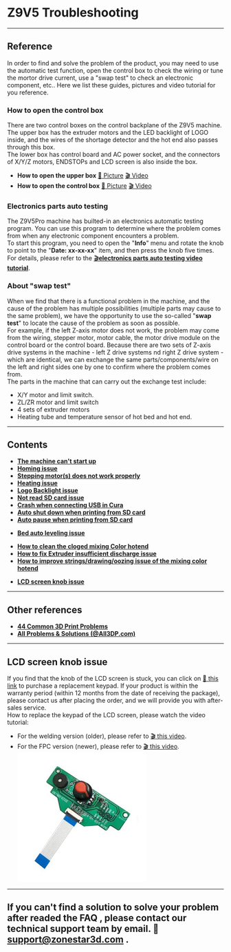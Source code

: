 # Z9V5 Troubleshooting
-----
## Reference
In order to find and solve the problem of the product, you may need to use the automatic test function, open the control box to check the wiring or tune the mortor drive current, use a "swap test" to check an electronic component, etc.. Here we list these guides, pictures and video tutorial for you reference.
### How to open the control box
There are two control boxes on the control backplane of the Z9V5 machine.    
The upper box has the extruder motors and the LED backlight of LOGO inside, and the wires of the shortage detector and the hot end also passes through this box.    
The lower box has control board and AC power socket, and the connectors of X/Y/Z motors, ENDSTOPs and LCD screen is also inside the box.  
- **How to open the upper box** [:art: Picture](./Upper_box_mounted_screws.jpg)  [:clapper: Video](https://github.com/ZONESTAR3D/Z9/assets/29502731/f32b4a1c-f125-46b9-b6c7-f7fa09b943cc) 
- **How to open the control box** [:art: Picture](./How_to_open_the_control_box.jpg) [:clapper: Video](https://github.com/ZONESTAR3D/Z9/assets/29502731/b1a81306-d17e-41e0-80e3-508cc2afe01d) 

### Electronics parts auto testing
The Z9V5Pro machine has builted-in an electronics automatic testing program. You can use this program to determine where the problem comes from when any electronic component encounters a problem.    
To start this program, you need to open the "**Info**" menu and rotate the knob to point to the "**Date: xx-xx-xx**" item, and then press the knob five times. For details, please refer to the [:clapper:**electronics parts auto testing video tutorial**](https://youtu.be/Mf92BlmKA0A).

### About "swap test"
When we find that there is a functional problem in the machine, and the cause of the problem has multiple possibilities (multiple parts may cause to the same problem), we have the opportunity to use the so-called "**swap test**" to locate the cause of the problem as soon as possible.    
For example, if the left Z-axis motor does not work, the problem may come from the wiring, stepper motor, motor cable, the motor drive module on the control board or the control board. Because there are two sets of Z-axis drive systems in the machine - left Z drive systems nd right Z drive system - which are identical, we can exchange the same parts/components/wire on the left and right sides one by one to confirm where the  problem comes from.    
The parts in the machine that can carry out the exchange test include:
- X/Y motor and limit switch.
- ZL/ZR motor and limit switch
- 4 sets of extruder motors
- Heating tube and temperature sensor of hot bed and hot end.

-----
## Contents
- [**The machine can't start up**](./Issue_of_startup/readme.md)
- [**Homing issue**](./Issue_of_Homing/readme.md)
- [**Stepping motor(s) does not work properly**](./Issue_of_stepping_motor/readme.md)
- [**Heating issue**](./Issue_heating/readme.md)
- [**Logo Backlight issue**](./Issue_of_Backlight/readme.md)
- [**Not read SD card issue**](./Issue_not_read_sdcard/readme.md)
- [**Crash when connecting USB in Cura**](./issue_of_connect_USB_in_Cura/readme.md)
- [**Auto shut down when printing from SD card**](./Issue_auto_shut_down/readme.md)
- [**Auto pause when printing from SD card**](./Issue_auto_pause/readme.md)
<!-- - [**Not extruding at the start of the print**](./Issue_not_extrusion_at_start/readme.md) -->
<!-- - [**Prints not sticking to bed**](./Issue_not_sticking_to_bed/readme.md) -->
- [**Bed auto leveling issue**](./Issue_bed_auto_leveling/readme.md)
<!-- - [**Filament run out sensor issue**](./Issue_FROD/readme.md) -->
<!-- - [**Filament clogged issue**](./Issue_M4hotend_clogged/readme.md) -->
<!-- - [**Shifted layers when printing from SD card**]() -->
<!-- - [**Pillowing, e.g. incomplete top layer fills, top layer holes/gaps**]() -->
<!-- - [**Warping or coner lifting**]() -->
<!-- - [**Layer separation or warping within the part**]() -->
<!-- - [**Blobs and/or pimples on exterior surface**]() -->
- [**How to clean the cloged mixing Color hotend**](./Issue_mix_color_hotend_clogged/readme.md)
- [**How to fix Extruder insufficient discharge issue**](./Issue_of_Extruder_insufficient_discharge/readme.md)
- [**How to improve strings/drawing/oozing issue of the mixing color hotend**](./Issue_of_strings_drawing_m4/How_to_improve_Strings_or_Oozing_issue_of_mixing_color_hotend.pdf)
<!-- - [**Scars on top surface**]() -->
<!-- - [**Infill showing on exterior of print**]() -->
<!-- - [**Weak infill**]() -->
- [**LCD screen knob issue**](#lcd-screen-knob-issue)

-----
## Other references
- **[44 Common 3D Print Problems](https://github.com/ZONESTAR3D/Document-and-User-Guide/tree/master/FAQ)**
- **[All Problems & Solutions (@All3DP.com)](https://all3dp.com/1/common-3d-printing-problems-troubleshooting-3d-printer-issues/)**

-----
## LCD screen knob issue
If you find that the knob of the LCD screen is stuck, you can click on [:gift: this link](https://www.aliexpress.com/item/3256805596235491.html) to purchase a replacement keypad. If your product is within the warranty period (within 12 months from the date of receiving the package), please contact us after placing the order, and we will provide you with after-sales service.     
How to replace the keypad of the LCD screen, please watch the video tutorial:
- For the welding version (older), please refer to [:clapper: this video](https://youtu.be/Xwfczp3nLOY).   
- For the FPC version (newer), please refer to [:clapper: this video](https://youtu.be/z9E6glRZRIQ).  
![](./keypad.jpg)

-----
## If you can't find a solution to solve your problem after readed the FAQ , please contact our technical support team by email. :email: support@zonestar3d.com .

